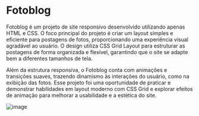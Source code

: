# Fotoblog
Fotoblog é um projeto de site responsivo desenvolvido utilizando apenas HTML e CSS. O foco principal do projeto é criar um layout simples e eficiente para postagens de fotos, proporcionando uma experiência visual agradável ao usuário. O design utiliza CSS Grid Layout para estruturar as postagens de forma organizada e flexível, garantindo que o site se adapte bem a diferentes tamanhos de tela.

Além da estrutura responsiva, o Fotoblog conta com animações e transições suaves, trazendo dinamismo às interações do usuário, como na exibição das fotos. Esse projeto foi uma oportunidade de praticar e demonstrar habilidades em layout moderno com CSS Grid e explorar efeitos de animação para melhorar a usabilidade e a estética do site.

![image](https://github.com/user-attachments/assets/35aed1d6-49bb-4c26-af2e-c66ba6af2d63)


 
